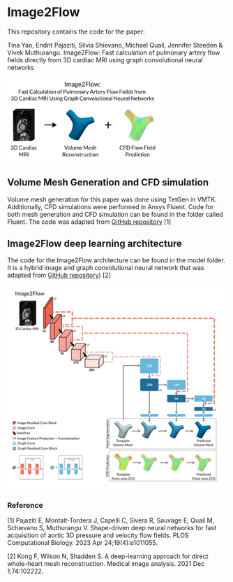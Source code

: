 # Image2Flow

This repository contains the code for the paper:

Tina Yao, Endrit Pajaziti, Silvia Shievano, Michael Quail, Jennifer Steeden & Vivek Muthurangu. Image2Flow: Fast calculation of pulmonary artery flow fields directly from 3D cardiac MRI using graph convolutional neural networks 

<img src="https://github.com/Ti-Yao/Image2Flow/blob/main/images/Thumbnail.png" width="350"/>

## Volume Mesh Generation and CFD simulation
Volume mesh generation for this paper was done using TetGen in VMTK. Additionally, CFD simulations were performed in Ansys Fluent. Code for both mesh generation and CFD simulation can be found in the folder called Fluent. The code was adapted from [GitHub repository](https://github.com/EndritPJ/CFD_Machine_Learning) [1]


## Image2Flow deep learning architecture
The code for the Image2Flow architecture can be found in the model folder. It is a hybrid image and graph convolutional neural network that was adapted from [GitHub repository](https://github.com/EndritPJ/CFD_Machine_Learning)) [2]

<img src="https://github.com/Ti-Yao/Image2Flow/blob/main/images/Figure1.png" width="550"/>



### Reference

[1] Pajaziti E, Montalt-Tordera J, Capelli C, Sivera R, Sauvage E, Quail M, Schievano S, Muthurangu V. Shape-driven deep neural networks for fast acquisition of aortic 3D pressure and velocity flow fields. PLOS Computational Biology. 2023 Apr 24;19(4):e1011055.

[2]  Kong F, Wilson N, Shadden S. A deep-learning approach for direct whole-heart mesh reconstruction. Medical image analysis. 2021 Dec 1;74:102222.
